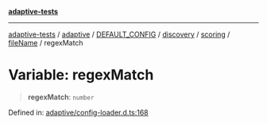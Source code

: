 [**adaptive-tests**](../../../../../../../../../../README.md)

***

[adaptive-tests](../../../../../../../../../../README.md) / [adaptive](../../../../../../../../../README.md) / [DEFAULT\_CONFIG](../../../../../../../README.md) / [discovery](../../../../../README.md) / [scoring](../../../README.md) / [fileName](../README.md) / regexMatch

# Variable: regexMatch

> **regexMatch**: `number`

Defined in: [adaptive/config-loader.d.ts:168](https://github.com/anon57396/adaptive-tests/blob/main/types/adaptive/config-loader.d.ts#L168)

